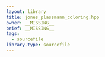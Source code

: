 ```yaml
---
layout: library
title: jones_plassmann_coloring.hpp
owner: __MISSING__
brief: __MISSING__
tags:
  - sourcefile
library-type: sourcefile
---
```

